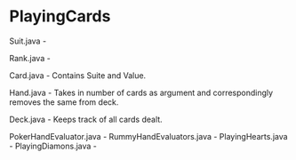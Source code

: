 # PlayingCards

Suit.java - 

Rank.java -

Card.java - Contains Suite and Value.

Hand.java - Takes in number of cards as argument and correspondingly removes the same from deck.

Deck.java - Keeps track of all cards dealt.

PokerHandEvaluator.java -
RummyHandEvaluators.java -
PlayingHearts.java -
PlayingDiamons.java -
